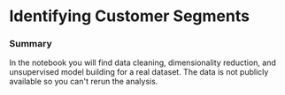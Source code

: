 # Identifying Customer Segments

### Summary

In the notebook you will find data cleaning, dimensionality reduction, and unsupervised model building for a real dataset. The data is not publicly available so you can't rerun the analysis.
